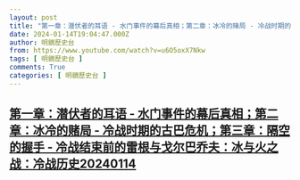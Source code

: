 ```yaml
---
layout: post
title: "第一章：潜伏者的耳语 - 水门事件的幕后真相；第二章：冰冷的赌局 - 冷战时期的古巴危机；第三章：隔空的握手 - 冷战结束前的雷根与戈尔巴乔夫：冰与火之战：冷战历史20240114"
date: 2024-01-14T19:04:47.000Z
author: 明鏡歷史台
from: https://www.youtube.com/watch?v=u6O5oxX7Nkw
tags: [ 明鏡歷史台 ]
comments: True
categories: [ 明鏡歷史台 ]
---
```

<!--1705259087000-->
[第一章：潜伏者的耳语 - 水门事件的幕后真相；第二章：冰冷的赌局 - 冷战时期的古巴危机；第三章：隔空的握手 - 冷战结束前的雷根与戈尔巴乔夫：冰与火之战：冷战历史20240114](https://www.youtube.com/watch?v=u6O5oxX7Nkw)
------

<div>

</div>
